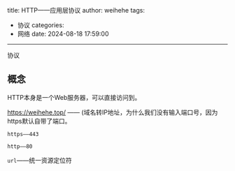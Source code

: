 title: HTTP——应用层协议
author: weihehe
tags:
  - 协议
categories:
  - 网络
date: 2024-08-18 17:59:00
---

协议
<!--more-->

## 概念

HTTP本身是一个Web服务器，可以直接访问到。
 
 https://weihehe.top/ —— (域名转IP地址，为什么我们没有输入端口号，因为https默认自带了端口。 
 
`https——443`

`http——80`

`url`——统一资源定位符